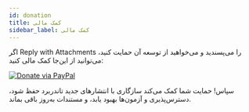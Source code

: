 ```yaml
---
id: donation
title: کمک مالی
sidebar_label: کمک مالی
---
```


اگر Reply with Attachments را می‌پسندید و می‌خواهید از توسعه آن حمایت کنید، می‌توانید از این‌جا کمک مالی کنید:

[![Donate via PayPal](/img/paypal-donate-button.png)](https://www.paypal.com/donate/?hosted_button_id=L2NQXHB7FQ5FJ)

سپاس! حمایت شما کمک می‌کند سازگاری با انتشارهای جدید تاندربرد حفظ شود، دسترس‌پذیری و آزمون‌ها بهبود یابد، و مستندات به‌روز باقی بماند.
